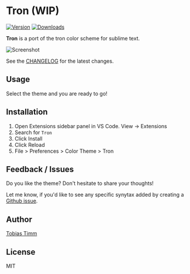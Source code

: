 # Tron (WIP)

[![Version](https://vsmarketplacebadge.apphb.com/version/TobiasTimm.tron.svg)](https://marketplace.visualstudio.com/items?itemName=TobiasTimm.tron)
[![Downloads](https://img.shields.io/vscode-marketplace/d/TobiasTimm.tron.svg)](https://marketplace.visualstudio.com/items?itemName=TobiasTimm.tron)

**Tron** is a port of the tron color scheme for sublime text.

![Screenshot](screenshot.png)

See the [CHANGELOG](CHANGELOG.md) for the latest changes.

## Usage

Select the theme and you are ready to go!

## Installation

1.  Open Extensions sidebar panel in VS Code. View → Extensions
1.  Search for `Tron`
1.  Click Install
1.  Click Reload
1.  File > Preferences > Color Theme > Tron

## Feedback / Issues

Do you like the theme? Don't hesitate to share your thoughts!

Let me know, if you'd like to see any specific synytax added by creating a [Github issue](https://github.com/tobiastimm/vscode-tron/issues).

## Author

[Tobias Timm](https://twitter.com/TbsTimm)

## License

MIT
